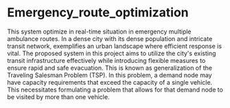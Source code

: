 # Emergency_route_optimization

 This system optimize in real-time situation in emergency multiple ambulance routes. In a dense city with its dense population and intricate transit network, exemplifies an urban landscape where efficient response is vital. The proposed system in this project aims to utilize the city's existing transit infrastructure effectively while introducing flexible measures to ensure rapid and safe evacuation. This is known as generalization of the Traveling Salesman Problem (TSP). In this problem, a demand node may
have capacity requirements that exceed the capacity of a single vehicle. This necessitates formulating a problem that allows for that demand node to be visited by more than one vehicle.
